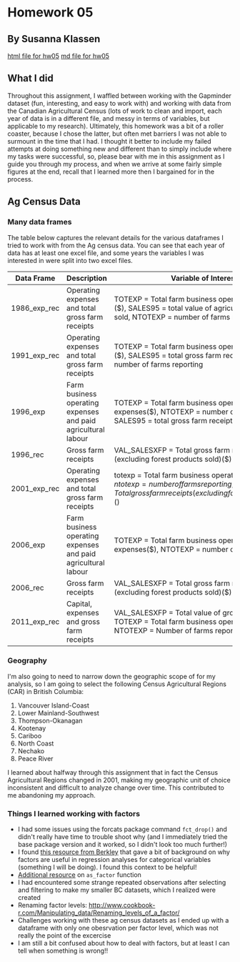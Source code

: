 # Homework 05
## By Susanna Klassen

<a href="https://github.com/susannaelsie/stat545-hw-klassen-susanna/blob/master/hw05/hw05.html">html file for hw05</a>
<a href="https://github.com/susannaelsie/stat545-hw-klassen-susanna/blob/master/hw05/hw05.md">md file for hw05</a>

## What I did

Throughout this assignment, I waffled between working with the Gapminder dataset (fun, interesting, and easy to work with) and working with data from the Canadian Agricultural Census (lots of work to clean and import, each year of data is in a different file, and messy in terms of variables, but applicable to my research). Ultimately, this homework was a bit of a roller coaster, because I chose the latter, but often met barriers I was not able to surmount in the time that I had. I thought it better to include my failed attempts at doing something new and different than to simply include where my tasks were successful, so, please bear with me in this assignment as I guide you through my process, and when we arrive at some fairly simple figures at the end, recall that I learned more then I bargained for in the process.

## Ag Census Data

### Many data frames

The table below captures the relevant details for the various dataframes I tried to work with from the Ag census data. You can see that each year of data has at least one excel file, and some years the variables I was interested in were split into two excel files. 

Data Frame | Description | Variable of Interest  
------------ | ------------- | ------------- 
1986_exp_rec | Operating expenses and total gross farm receipts | TOTEXP = Total farm business operating expenses ($), SALES95 = total value of agricultural products sold, NTOTEXP = number of farms reporting
1991_exp_rec | Operating expenses and total gross farm receipts | TOTEXP = Total farm business operating expenses ($), SALES95 = total gross farm receipts, NTOTEXP = number of farms reporting
1996_exp | Farm business operating expenses and paid agricultural labour | TOTEXP = Total farm business operating expenses($), NTOTEXP = number of farms reporting, SALES95 = total gross farm receipts
1996_rec | Gross farm receipts | VAL_SALESXFP = Total gross farm receipts (excluding forest products sold)($)
2001_exp_rec | Operating expenses and total gross farm receipts | totexp = Total farm business operating expenses($), ntotexp = number of farms reporting, salesxfp = Total gross farm receipts (excluding forest products sold)($) 
2006_exp | Farm business operating expenses and paid agricultural labour | TOTEXP = Total farm business operating expenses($), NTOTEXP = number of farms reporting
2006_rec | Gross farm receipts | VAL_SALESXFP = Total gross farm receipts (excluding forest products sold)($)
2011_exp_rec | Capital, expenses and gross farm receipts | VAL_SALESXFP = Total value of gross farm receipts, TOTEXP = Total farm business operating expenses, NTOTEXP = Number of farms reporting


### Geography

I'm also going to need to narrow down the geographic scope of for my analysis, so I am going to select the following Census Agricultural Regions (CAR) in British Columbia:
1. Vancouver Island-Coast
2. Lower Mainland-Southwest
3. Thompson-Okanagan
4. Kootenay
5. Cariboo
6. North Coast
7. Nechako
8. Peace River

I learned about halfway through this assignment that in fact the Census Agricultural Regions changed in 2001, making my geographic unit of choice inconsistent and difficult to analyze change over time. This contributed to me abandoning my approach.

### Things I learned working with factors

- I had some issues using the forcats package command ```fct_drop()``` and didn't really have time to trouble shoot why (and I immediately tried the base package version and it worked, so I didn't look too much further!)
- I found <a href="https://www.stat.berkeley.edu/classes/s133/factors.html">this resource from Berkley</a> that gave a bit of background on why factors are useful in regression analyses for categorical variables (something I will be doing). I found this context to be helpful!
- <a href="https://rdrr.io/cran/forcats/man/as_factor.html">Additional resource</a> on ```as_factor``` function 
- I had encountered some strange repeated observations after selecting and filtering to make my smaller BC datasets, which I realized were created 
- Renaming factor levels: http://www.cookbook-r.com/Manipulating_data/Renaming_levels_of_a_factor/
- Challenges working with these ag census datasets as I ended up with a dataframe with only one obesrvation per factor level, which was not really the point of the excercise
- I am still a bit confused about how to deal with factors, but at least I can tell when something is wrong!!
